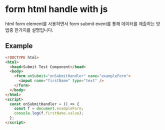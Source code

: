 # form html handle with js

html form element를 사용하면서 form submit event를 통해 데이터를 제출하는 방법중 한가지를 설명입니다.

## Example

```html
<!DOCTYPE html>
<html>
  <head>Submit Test Component</head>
  <body>
    <form onSubmit="onSubmitHandler" name="exampleForm">
      <input name="firstName" type="text" />
    </form>
  </body>
</html>
<script>
  const onSubmitHandler = () => {
    const f = document.exampleForm;
    console.log(f.firstName.value);
  };
</script>
```

